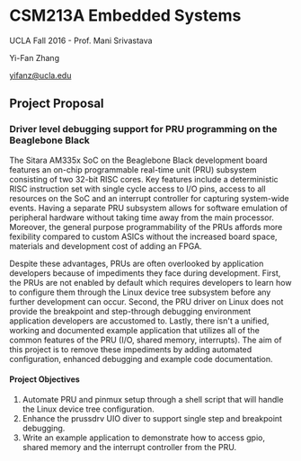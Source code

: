 # CSM213A Embedded Systems
UCLA Fall 2016 - Prof. Mani Srivastava

Yi-Fan Zhang

yifanz@ucla.edu

## Project Proposal 
### Driver level debugging support for PRU programming on the Beaglebone Black
The Sitara AM335x SoC on the Beaglebone Black development board features an on-chip programmable real-time unit (PRU) subsystem consisting of two 32-bit RISC cores.
Key features include a deterministic RISC instruction set with single cycle access to I/O pins, access to all resources on the SoC and an interrupt controller for capturing system-wide events.
Having a separate PRU subsystem allows for software emulation of peripheral hardware without taking time away from the main processor.
Moreover, the general purpose programmability of the PRUs affords more fexibility compared to custom ASICs without the increased board space, materials and development cost of adding an FPGA.

Despite these advantages, PRUs are often overlooked by application developers because of impediments they face during development. First, the PRUs are not enabled by default which requires developers to learn how to configure them through the Linux device tree subsystem before any further development can occur. Second, the PRU driver on Linux does not provide the breakpoint and step-through debugging environment application developers are accustomed to. Lastly, there isn't a unified, working and documented example application that utilizes all of the common features of the PRU (I/O, shared memory, interrupts). The aim of this project is to remove these impediments by adding automated configuration, enhanced debugging and example code documentation.

#### Project Objectives

1. Automate PRU and pinmux setup through a shell script that will handle the Linux device tree configuration.
2. Enhance the prussdrv UIO diver to support single step and breakpoint debugging.
3. Write an example application to demonstrate how to access gpio, shared memory and the interrupt controller from the PRU.
